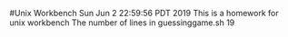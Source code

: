 #Unix Workbench
Sun Jun  2 22:59:56 PDT 2019
This is a homework for unix workbench
The number of lines in guessinggame.sh
19
